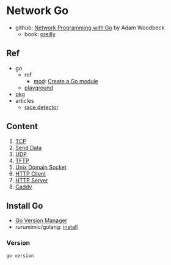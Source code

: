 # Network Go

- github: [Network Programming with Go](https://github.com/awoodbeck/gnp) by Adam Woodbeck
  - book: [oreilly](https://www.oreilly.com/library/view/network-programming-with/9781098128890/)

## Ref

- go
  - ref
    - [mod](https://go.dev/ref/mod): [Create a Go module](https://go.dev/doc/tutorial/create-module)
  - [playground](https://go.dev/play/)
- [pkg](https://pkg.go.dev/)
- articles
  - [race detector](https://go.dev/doc/articles/race_detector)

## Content

1. [TCP](src/01_tcp/README.md)
2. [Send Data](src/02_send_data/README.md)
3. [UDP](src/03_udp/README.md)
4. [TFTP](src/04_tftp/README.md)
5. [Unix Domain Socket](src/05_socket/README.md)
6. [HTTP Client](src/06_http_client/README.md)
7. [HTTP Server](src/07_http_server/README.md)
8. [Caddy](src/08_caddy/README.md)

## Install Go

- [Go Version Manager](https://github.com/moovweb/gvm)
- rurumimic/golang: [install](https://github.com/rurumimic/golang/blob/main/install.md)

### Version

```bash
go version
```

